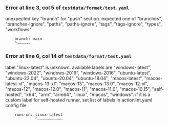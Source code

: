 ### Error at line 3, col 5 of `testdata/format/test.yaml`

unexpected key "branch" for "push" section. expected one of "branches", "branches-ignore", "paths", "paths-ignore", "tags", "tags-ignore", "types", "workflows"

```
    branch: main
    ^~~~~~~
```

### Error at line 6, col 14 of `testdata/format/test.yaml`

label "linux-latest" is unknown. available labels are "windows-latest", "windows-2022", "windows-2019", "windows-2016", "ubuntu-latest", "ubuntu-22.04", "ubuntu-20.04", "ubuntu-18.04", "macos-latest", "macos-latest-xl", "macos-13-xl", "macos-13", "macos-13.0", "macos-12-xl", "macos-12", "macos-12.0", "macos-11", "macos-11.0", "macos-10.15", "self-hosted", "x64", "arm", "arm64", "linux", "macos", "windows". if it is a custom label for self-hosted runner, set list of labels in actionlint.yaml config file

```
    runs-on: linux-latest
             ^~~~~~~~~~~~
```

